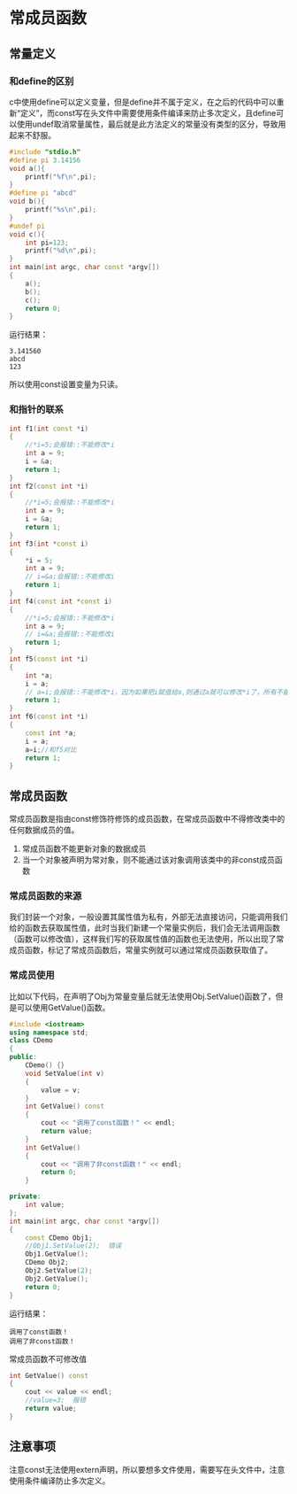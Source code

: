 # 常成员函数

## 常量定义

### 和define的区别

c中使用define可以定义变量，但是define并不属于定义，在之后的代码中可以重新“定义”，而const写在头文件中需要使用条件编译来防止多次定义，且define可以使用undef取消常量属性，最后就是此方法定义的常量没有类型的区分，导致用起来不舒服。

```c++
#include "stdio.h"
#define pi 3.14156
void a(){
    printf("%f\n",pi);
}
#define pi "abcd"
void b(){
    printf("%s\n",pi);
}
#undef pi
void c(){
    int pi=123;
    printf("%d\n",pi);
}
int main(int argc, char const *argv[])
{
    a();
    b();
    c();
    return 0;
}
```

运行结果：

```shell
3.141560
abcd
123
```

所以使用const设置变量为只读。

### 和指针的联系

```c++
int f1(int const *i)
{
    //*i=5;会报错::不能修改*i
    int a = 9;
    i = &a;
    return 1;
}
int f2(const int *i)
{
    //*i=5;会报错::不能修改*i
    int a = 9;
    i = &a;
    return 1;
}
int f3(int *const i)
{
    *i = 5;
    int a = 9;
    // i=&a;会报错::不能修改i
    return 1;
}
int f4(const int *const i)
{
    //*i=5;会报错::不能修改*i
    int a = 9;
    // i=&a;会报错::不能修改i
    return 1;
}
int f5(const int *i)
{
    int *a;
    i = a;
    // a=i;会报错::不能修改*i，因为如果把i赋值给a,则通过a就可以修改*i了，所有不能赋值给a
    return 1;
}
int f6(const int *i)
{
    const int *a;
    i = a;
    a=i;//和f5对比
    return 1;
}
```

## 常成员函数

常成员函数是指由const修饰符修饰的成员函数，在常成员函数中不得修改类中的任何数据成员的值。

1. 常成员函数不能更新对象的数据成员
2. 当一个对象被声明为常对象，则不能通过该对象调用该类中的非const成员函数

### 常成员函数的来源

我们封装一个对象，一般设置其属性值为私有，外部无法直接访问，只能调用我们给的函数去获取属性值，此时当我们新建一个常量实例后，我们会无法调用函数（函数可以修改值），这样我们写的获取属性值的函数也无法使用，所以出现了常成员函数，标记了常成员函数后，常量实例就可以通过常成员函数获取值了。

### 常成员使用

比如以下代码，在声明了Obj为常量变量后就无法使用Obj.SetValue()函数了，但是可以使用GetValue()函数。

```c++
#include <iostream>
using namespace std;
class CDemo
{
public:
    CDemo() {}
    void SetValue(int v)
    {
        value = v;
    }
    int GetValue() const
    {
        cout << "调用了const函数！" << endl;
        return value;
    }
    int GetValue()
    {
        cout << "调用了非const函数！" << endl;
        return 0;
    }

private:
    int value;
};
int main(int argc, char const *argv[])
{
    const CDemo Obj1;
    //Obj1.SetValue(2);  错误
    Obj1.GetValue();
    CDemo Obj2;
    Obj2.SetValue(2);
    Obj2.GetValue();
    return 0;
}
```

运行结果：

```shell
调用了const函数！
调用了非const函数！
```

常成员函数不可修改值

```c++
int GetValue() const
{
    cout << value << endl;
    //value=3;  报错
    return value;
}
```

## 注意事项

注意const无法使用extern声明，所以要想多文件使用，需要写在头文件中，注意使用条件编译防止多次定义。
